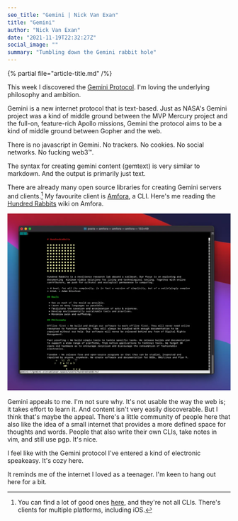 ```yaml
---
seo_title: "Gemini | Nick Van Exan"
title: "Gemini"
author: "Nick Van Exan"
date: "2021-11-19T22:32:27Z"
social_image: ""
summary: "Tumbling down the Gemini rabbit hole"
---
```


{% partial file="article-title.md" /%}

This week I discovered the [Gemini Protocol](https://gemini.circumlunar.space/). I'm loving the underlying philosophy and ambition.

Gemini is a new internet protocol that is text-based. Just as NASA's Gemini project was a kind of middle ground between the MVP Mercury project and the full-on, feature-rich Apollo missions, Gemini the protocol aims to be a kind of middle ground between Gopher and the web.

There is no javascript in Gemini. No trackers. No cookies. No social networks. No fucking web3™.

The syntax for creating gemini content (gemtext) is very similar to markdown. And the output is primarily just text.

There are already many open source libraries for creating Gemini servers and clients.[^1] My favourite client is [Amfora](https://github.com/makeworld-the-better-one/amfora), a CLI. Here's me reading the [Hundred Rabbits](https://100r.co/) wiki on Amfora.

![Hundred Rabbits on Gemini Protocol](/public/images/amfora.webp "Hundred Rabbits on Gemini Protocol")

Gemini appeals to me. I'm not sure why. It's not usable the way the web is; it takes effort to learn it. And content isn't very easily discoverable. But I think that's maybe the appeal. There's a little community of people here that also like the idea of a small internet that provides a more defined space for thoughts and words. People that also write their own CLIs, take notes in vim, and still use pgp. It's nice.

I feel like with the Gemini protocol I've entered a kind of electronic speakeasy. It's cozy here.

It reminds me of the internet I loved as a teenager. I'm keen to hang out here for a bit.

[^1]: You can find a lot of good ones [here](https://gemini.circumlunar.space/software/), and they're not all CLIs. There's clients for multiple platforms, including iOS.
